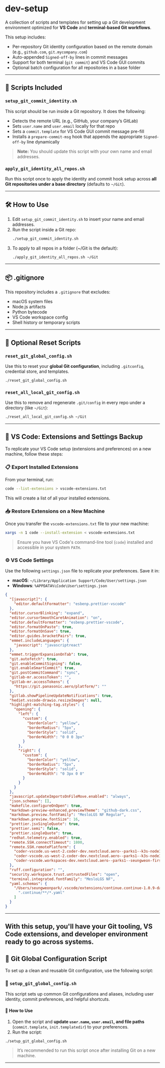 # dev-setup

A collection of scripts and templates for setting up a Git development environment optimized for **VS Code** and **terminal-based Git workflows**.

This setup includes:

- Per-repository Git identity configuration based on the remote domain (e.g., `github.com`, `git.mycompany.com`)
- Auto-appended `Signed-off-by` lines in commit messages
- Support for both terminal (`git commit`) and VS Code GUI commits
- Optional batch configuration for all repositories in a base folder

---

## 🔧 Scripts Included

### `setup_git_commit_identity.sh`

This script should be run inside a Git repository. It does the following:

- Detects the remote URL (e.g., GitHub, your company’s GitLab)
- Sets `user.name` and `user.email` locally for that repo
- Sets a `commit.template` for VS Code GUI commit message pre-fill
- Installs a `prepare-commit-msg` hook that appends the appropriate `Signed-off-by` line dynamically

> **Note:** You should update this script with your own name and email addresses.

### `apply_git_identity_all_repos.sh`

Run this script once to apply the identity and commit hook setup across **all Git repositories under a base directory** (defaults to `~/Git`).

---

## 🛠 How to Use

1. Edit `setup_git_commit_identity.sh` to insert your name and email addresses.
2. Run the script inside a Git repo:
   ```bash
   ./setup_git_commit_identity.sh
   ```
3. To apply to all repos in a folder (~/Git is the default):
   ```bash
   ./apply_git_identity_all_repos.sh ~/Git
   ```

---

## 📦 .gitignore

This repository includes a `.gitignore` that excludes:

- macOS system files
- Node.js artifacts
- Python bytecode
- VS Code workspace config
- Shell history or temporary scripts

---

## 🧹 Optional Reset Scripts

### `reset_git_global_config.sh`

Use this to reset your **global Git configuration**, including `.gitconfig`, credential store, and templates.

```bash
./reset_git_global_config.sh
```

### `reset_all_local_git_config.sh`

Use this to remove and regenerate `.git/config` in every repo under a directory (like `~/Git`):

```bash
./reset_all_local_git_config.sh ~/Git
```

---

## 🧩 VS Code: Extensions and Settings Backup

To replicate your VS Code setup (extensions and preferences) on a new machine, follow these steps:

### 📋 Export Installed Extensions

From your terminal, run:

```bash
code --list-extensions > vscode-extensions.txt
```

This will create a list of all your installed extensions.

### 📥 Restore Extensions on a New Machine

Once you transfer the `vscode-extensions.txt` file to your new machine:

```bash
xargs -n 1 code --install-extension < vscode-extensions.txt
```

> Ensure you have VS Code's command-line tool (`code`) installed and accessible in your system `PATH`.

### ⚙️ VS Code Settings

Use the following `settings.json` file to replicate your preferences. Save it in:

- **macOS**: `~/Library/Application Support/Code/User/settings.json`
- **Windows**: `%APPDATA%\Code\User\settings.json`

```json
{
  "[javascript]": {
    "editor.defaultFormatter": "esbenp.prettier-vscode"
  },
  "editor.cursorBlinking": "expand",
  "editor.cursorSmoothCaretAnimation": "on",
  "editor.defaultFormatter": "esbenp.prettier-vscode",
  "editor.formatOnPaste": true,
  "editor.formatOnSave": true,
  "editor.guides.bracketPairs": true,
  "emmet.includeLanguages": {
    "javascript": "javascriptreact"
  },
  "emmet.triggerExpansionOnTab": true,
  "git.autofetch": true,
  "git.enableCommitSigning": false,
  "git.enableSmartCommit": true,
  "git.postCommitCommand": "sync",
  "gitlab-mr.accessToken": "",
  "gitlab-mr.accessTokens": {
    "https://git.panasonic.aero/platform/": ""
  },
  "gitlab.showPipelineUpdateNotifications": true,
  "hediet.vscode-drawio.resizeImages": null,
  "highlight-matching-tag.styles": {
    "opening": {
      "left": {
        "custom": {
          "borderColor": "yellow",
          "borderRadius": "5px",
          "borderStyle": "solid",
          "borderWidth": "0 0 0 3px"
        }
      },
      "right": {
        "custom": {
          "borderColor": "yellow",
          "borderRadius": "5px",
          "borderStyle": "solid",
          "borderWidth": "0 3px 0 0"
        }
      }
    }
  },
  "javascript.updateImportsOnFileMove.enabled": "always",
  "json.schemas": [],
  "makefile.configureOnOpen": true,
  "markdown-preview-enhanced.previewTheme": "github-dark.css",
  "markdown.preview.fontFamily": "MesloLGS NF Regular",
  "markdown.preview.fontSize": 16,
  "prettier.jsxSingleQuote": true,
  "prettier.semi": false,
  "prettier.singleQuote": true,
  "redhat.telemetry.enabled": true,
  "remote.SSH.connectTimeout": 1800,
  "remote.SSH.remotePlatform": {
    "coder-vscode.us-west-2.coder-dev.nextcloud.aero--parks1--k3s-node1-parks1": "linux",
    "coder-vscode.us-west-2.coder-dev.nextcloud.aero--parks1--k3s-node1-parks1.node0": "linux",
    "coder-vscode.workspaces-dev.nextcloud.aero--parks1--seungweon-first-10": "linux"
  },
  "ruff.configuration": "",
  "security.workspace.trust.untrustedFiles": "open",
  "terminal.integrated.fontFamily": "MesloLGS NF",
  "yaml.schemas": {
    "/Users/seungweonpark/.vscode/extensions/continue.continue-1.0.9-darwin-arm64/config-yaml-schema.json": [
      ".continue/**/*.yaml"
    ]
  }
}
```

---

## With this setup, you'll have your Git tooling, VS Code extensions, and developer environment ready to go across systems.

## 🧾 Git Global Configuration Script

To set up a clean and reusable Git configuration, use the following script:

### 📄 `setup_git_global_config.sh`

This script sets up common Git configurations and aliases, including user identity, commit preferences, and helpful shortcuts.

#### 🔧 How to Use

1. Open the script and **update `user.name`, `user.email`, and file paths** (`commit.template`, `init.templatedir`) to your preferences.
2. Run the script:

```bash
./setup_git_global_config.sh
```

> It’s recommended to run this script once after installing Git on a new machine.

---
